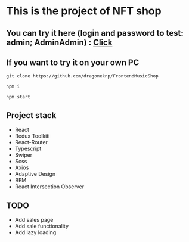 <h1>This is the project of NFT shop</h1>
<h2>You can try it here (login and password to test: admin; AdminAdmin) : <a href="https://adoring-leavitt-821578.netlify.app/">Click</a></h2>
<h2>If you want to try it on your own PC</h2>
<pre><code>git clone https://github.com/dragoneknp/FrontendMusicShop</code></pre>
<pre><code>npm i</code></pre>
<pre><code>npm start</code></pre>
<h2>Project stack</h2>
<ul>
<li>React</li>
<li>Redux Toolkiti</li>
<li>React-Router</li>
<li>Typescript</li>
<li>Swiper</li>
<li>Scss</li>
<li>Axios</li>
<li>Adaptive Design</li>
<li>BEM</li>
<li>React Intersection Observer</li>
</ul>
<h2>TODO</h2>
<ul>
<li>Add sales page</li>
<li>Add sale functionality</li>
<li>Add lazy loading</li>
</ul>
